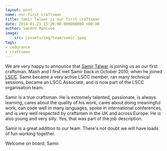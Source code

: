 ```yaml
--- 
layout: post 
name: our-first-craftsman 
title: Samir Talwar is our first craftsman 
date: 2014-01-21 15:20:00.000000000 +00:00 
author: Sandro Mancuso
image:
    src: /assets/img/team/samir.jpeg
tags:
- codurance
- craftsmen
---
```


We are very happy to announce that [Samir Talwar](https://twitter.com/samirtalwar) is joining us as our first craftsman. Mash and I first met Samir back in October 2010, when he joined [LSCC](http://londonswcraft.com). Samir became a very active LSCC member, ran many technical sessions, became an LSCC Associate, and is now part of the LSCC organisation team. 

Samir is a true craftsman. He is extremely talented, passionate, is always learning, cares about the quality of his work, cares about doing meaningful work, can code well in many languages, spoke in international conferences, and is very well respected by craftsmen in the UK and across Europe. He is also young and very silly. Yes, that was part of the job description. 

Samir is a great addition to our team. There's not doubt we will have loads of fun working together. 

Welcome on board, Samir.
